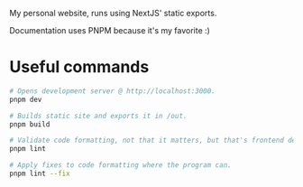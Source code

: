 My personal website, runs using NextJS' static exports.

Documentation uses PNPM because it's my favorite :)

# Useful commands

```bash
# Opens development server @ http://localhost:3000.
pnpm dev
```

```bash
# Builds static site and exports it in /out.
pnpm build
```

```bash
# Validate code formatting, not that it matters, but that's frontend development for you.
pnpm lint

# Apply fixes to code formatting where the program can.
pnpm lint --fix
```